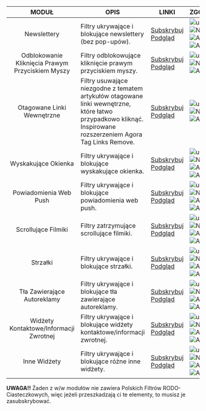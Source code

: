 | MODUŁ  | OPIS  | LINKI  | ZGODNOŚĆ  |
|:-:|---|---|---|
|Newslettery |Filtry ukrywające i blokujące newslettery (bez pop-upów).  |[Subskrybuj][Newslettery] [Podgląd][N_Podgląd] |![uBO][uBO] ![NANO][NANO] ![AG][AG] ![ADB][ADB] ![ABP][ABP]  |
|Odblokowanie Kliknięcia Prawym Przyciskiem Myszy  |Filtry odblokowujące kliknięcie prawym przyciskiem myszy.  |[Subskrybuj][Prawy Klik] [Podgląd][PK_Podgląd]   |![uBO][uBO] ![NANO][NANO] ![AG][AG]  |
|Otagowane Linki Wewnętrzne  |Filtry usuwające niezgodne z tematem artykułów otagowane linki wewnętrzne, które łatwo przypadkowo kliknąć. Inspirowane rozszerzeniem Agora Tag Links Remove.   |[Subskrybuj][Tag Link] [Podgląd][TL_Podgląd]   |![uBO][uBO] ![NANO][NANO] ![AG][AG]  |
|Wyskakujące Okienka   |Filtry ukrywające i blokujące wyskakujące okienka.   |[Subskrybuj][Pop] [Podgląd][Pop_Podgląd]   |![uBO][uBO] ![NANO][NANO] ![AG][AG] ![ADB][ADB] ![ABP][ABP]   |
|Powiadomienia Web Push   |Filtry ukrywające i blokujące powiadomienia web push.   |[Subskrybuj][Push] [Podgląd][Push_Podgląd]   |![uBO][uBO] ![NANO][NANO] ![AG][AG] ![ADB][ADB] ![ABP][ABP]   |
|Scrollujące Filmiki   |Filtry zatrzymujące scrollujące filmiki.   |[Subskrybuj][Scroll Film] [Podgląd][SF_Podgląd]   |![uBO][uBO] ![NANO][NANO] ![AG][AG] ![ADB][ADB] ![ABP][ABP]   |
|Strzałki   |Filtry ukrywające i blokujące strzałki.   |[Subskrybuj][Strzałki] [Podgląd][Strzałki_Podgląd]   |![uBO][uBO] ![NANO][NANO] ![AG][AG] ![ADB][ADB] ![ABP][ABP]   |
|Tła Zawierające Autoreklamy   |Filtry ukrywające i blokujące tła zawierające autoreklamy.   |[Subskrybuj][Tła_Autoreklamy] [Podgląd][Tła_Autoreklamy_Podgląd]   |![uBO][uBO] ![NANO][NANO] ![AG][AG] ![ADB][ADB] ![ABP][ABP]   |
|Widżety Kontaktowe/Informacji Zwrotnej   |Filtry ukrywające i blokujące widżety kontaktowe/informacji zwrotnej.   |[Subskrybuj][Widżety_Kontaktowe] [Podgląd][Widżety_Kontaktowe_Podgląd]   |![uBO][uBO] ![NANO][NANO] ![AG][AG] ![ADB][ADB] ![ABP][ABP]   |
|Inne Widżety   |Filtry ukrywające i blokujące różne inne widżety.   |[Subskrybuj][Inne_Widżety] [Podgląd][Inne_Widżety_Podgląd]   |![uBO][uBO] ![NANO][NANO] ![AG][AG] ![ADB][ADB] ![ABP][ABP]   |

[Newslettery]: https://subscribe.adblockplus.org/?location=https://raw.githubusercontent.com/PolishFiltersTeam/PolishAnnoyanceFilters/master/PAF_newsletters.txt&title=PFEI%20-%20Newslettery
[N_Podgląd]: https://raw.githubusercontent.com/PolishFiltersTeam/PolishAnnoyanceFilters/master/PAF_newsletters.txt
[Prawy Klik]: https://subscribe.adblockplus.org/?location=https://raw.githubusercontent.com/PolishFiltersTeam/PolishAnnoyanceFilters/master/PAF_unlocking_right_click.txt&title=PFEI%20-%20Odblokuj%20Prawy%20Klik
[PK_Podgląd]: https://raw.githubusercontent.com/PolishFiltersTeam/PolishAnnoyanceFilters/master/PAF_unlocking_right_click.txt
[Tag Link]: https://subscribe.adblockplus.org/?location=https://raw.githubusercontent.com/PolishFiltersTeam/PolishAnnoyanceFilters/master/PAF_tagged_internal_links.txt&title=PFEI%20-%20Otagowane%20Linki%20Wewnętrzne
[TL_Podgląd]: https://raw.githubusercontent.com/PolishFiltersTeam/PolishAnnoyanceFilters/master/PAF_tagged_internal_links.txt
[Pop]: https://subscribe.adblockplus.org/?location=https://raw.githubusercontent.com/PolishFiltersTeam/PolishAnnoyanceFilters/master/PAF_pop-ups.txt&title=PFEI%20-%20Pop-upy
[Pop_Podgląd]: https://raw.githubusercontent.com/PolishFiltersTeam/PolishAnnoyanceFilters/master/PAF_pop-ups.txt
[Push]: https://subscribe.adblockplus.org/?location=https://raw.githubusercontent.com/PolishFiltersTeam/PolishAnnoyanceFilters/master/PAF_push.txt&title=PFEI%20-%20Powiadomienia%20Web%20Push
[Push_Podgląd]: https://raw.githubusercontent.com/PolishFiltersTeam/PolishAnnoyanceFilters/master/PAF_push.txt
[Scroll Film]: https://subscribe.adblockplus.org/?location=https://raw.githubusercontent.com/PolishFiltersTeam/PolishAnnoyanceFilters/master/PAF_scrolling_videos.txt&title=PFEI%20-%20Scrollujące%20Filmiki
[SF_Podgląd]: https://raw.githubusercontent.com/PolishFiltersTeam/PolishAnnoyanceFilters/master/PAF_scrolling_videos.txt
[Strzałki]: https://subscribe.adblockplus.org/?location=https://raw.githubusercontent.com/PolishFiltersTeam/PolishAnnoyanceFilters/master/PAF_arrows.txt&title=PFEI%20-%20Strzałki
[Strzałki_Podgląd]: https://raw.githubusercontent.com/PolishFiltersTeam/PolishAnnoyanceFilters/master/PAF_arrows.txt
[Tła_Autoreklamy]: https://subscribe.adblockplus.org/?location=https://raw.githubusercontent.com/PolishFiltersTeam/PolishAnnoyanceFilters/master/PAF_backgrounds_self-advertising.txt&title=PFEI%20-%20Tła%20Zawierające%20Autoreklamy
[Tła_Autoreklamy_Podgląd]: https://raw.githubusercontent.com/PolishFiltersTeam/PolishAnnoyanceFilters/master/PAF_backgrounds_self-advertising.txt
[Widżety_Kontaktowe]: https://subscribe.adblockplus.org/?location=https://raw.githubusercontent.com/PolishFiltersTeam/PolishAnnoyanceFilters/master/PAF_contact_feedback_widgets.txt&title=PFEI%20-%20Widżety%20Kontaktowe/Informacji%20Zwrotnej
[Widżety_Kontaktowe_Podgląd]: https://raw.githubusercontent.com/PolishFiltersTeam/PolishAnnoyanceFilters/master/PAF_contact_feedback_widgets.txt
[Inne_Widżety]: https://subscribe.adblockplus.org/?location=https://raw.githubusercontent.com/PolishFiltersTeam/PolishAnnoyanceFilters/master/PAF_other_widgets.txt&title=PFEI%20-%20Inne%20Widżety
[Inne_Widżety_Podgląd]: https://raw.githubusercontent.com/PolishFiltersTeam/PolishAnnoyanceFilters/master/PAF_other_widgets.txt

[uBO]: https://www.certyficate.it/adblock/ublock.png
[AG]: https://raw.githubusercontent.com/PolishFiltersTeam/PolishAnnoyanceFilters.netlify.com/master/assets/images/AdGuard_logo_32.png
[ADB]: https://www.certyficate.it/adblock/adblock.png
[ABP]: https://www.certyficate.it/adblock/adblock_plus.png
[NANO]: https://www.certyficate.it/adblock/nano.png

**UWAGA!!** Żaden z w/w modułów nie zawiera Polskich Filtrów RODO-Ciasteczkowych, więc jeżeli przeszkadzają ci te elementy, to musisz je zasubskrybować.
